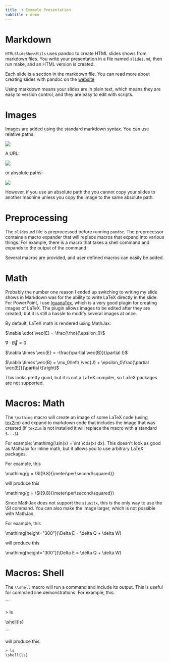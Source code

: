 ```yaml
---
title  : Example Presentation
subtitle : demo
---
```


# Markdown

`HTMLSlideShowUtils` uses pandoc to create HTML slides shows from markdown
files. You write your presentation in a file named `slides.md`, then run make,
and an HTML version is created.

Each slide is a section in the markdown file.  You can read more about
creating slides with pandoc on the
[website](http://pandoc.org/MANUAL.html#producing-slide-shows-with-pandoc)

Using markdown means your slides are in plain text, which means they are easy
to version control, and they are easy to edit with scripts.

# Images

Images are added using the standard markdown syntax. You can use
relative paths:

![](./images/html5-logo.png)

A URL:

![](https://upload.wikimedia.org/wikipedia/commons/9/92/LaTeX_logo.svg)

or absolute paths:

![](/home/cclark/Code/sync/projects/mdSlides/examples/images/vim-logo.png)


However, if you use an absolute path the you cannot copy your slides to another machine unless you copy the image to the same absolute path.

# Preprocessing

The `slides.md` file is preprocessed before running `pandoc`. The preprocessor contains
a macro expander that will replace macros that expand into various things. For example,
there is a macro that takes a shell command and expands to the output of the command.

Several macros are provided, and user defined macros can easily be added.

# Math

Probably the number one reason I ended up switching to writing my slide shows in Markdown
was for the ability to write LaTeX directly in the slide. For PowerPoint, I use
[IguanaTex](http://www.jonathanleroux.org/software/iguanatex/), which is a very
good plugin for creating images of LaTeX. The plugin allows images to be edited after
they are created, but it is still a hassle to modify several images at once.

By default, LaTeX math is rendered using MathJax:

$\nabla \cdot \vec{E} = \frac{\rho}{\epsilon_0}$

$\nabla \cdot \vec{B} = 0$

$\nabla \times \vec{E} = -\frac{\partial \vec{B}}{\partial t}$

$\nabla \times \vec{B} = \mu_0\left( \vec{J} + \epsilon_0\frac{\partial \vec{E}}{\partial t}\right)$

This looks pretty good, but it is not a LaTeX compiler, so LaTeX packages are not supported.

# Macros: Math

The `\mathimg` macro will create an image of some LaTeX code (using
[tex2im](https://github.com/CD3/tex2im)) and expand to markdown code that includes
the image that was created (if `tex2im` is not
installed it will replace the macro with a standard `$...$`).

For example: \mathimg{\sin(x) = \int \cos(x) dx}. This doesn't
look as good as MathJax for inline math, but it allows you to use arbitrary LaTeX packages.

For example, this

\\mathimg{g = \\SI{9.8}{\\meter\\per\\second\\squared}}

will produce this

\mathimg{g = \SI{9.8}{\meter\per\second\squared}}

Since MathJax does not support the `siunitx`, this is the only way to use the \SI command.
You can also make the image larger, which is not possible with MathJax.

For example, this

\\mathimg[height="300"]{\\Delta E = \\delta Q + \\delta W}

will produce this

\mathimg[height="300"]{\Delta E = \delta Q + \delta W}


# Macros: Shell

The `\\shell` macro will run a command and include its output. This is useful for command line demonstrations.  For example, this:

\`\`\`

\> ls

\\shell{ls}

\`\`\`

will produce this:

```
> ls
\shell{ls}
```

